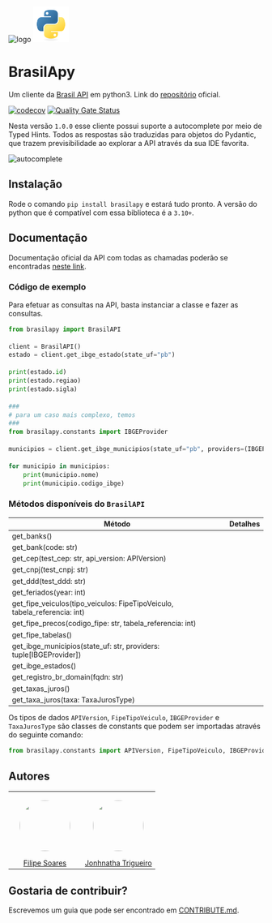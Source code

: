 
![logo](./images/brasilapi-logo-small.png) <img src="https://raw.githubusercontent.com/devicons/devicon/master/icons/python/python-original.svg" width="70" height="70" />

# BrasilApy

Um cliente da [Brasil  API](https://brasilapi.com.br/) em python3. Link do [repositório](https://github.com/BrasilAPI/BrasilAPI) oficial.

[![codecov](https://codecov.io/gh/joepreludian/brasilapy/branch/master/graph/badge.svg?token=BKYR6XTW4N)](https://codecov.io/gh/joepreludian/brasilapy)
[![Quality Gate Status](https://sonarcloud.io/api/project_badges/measure?project=lipe14-ops_brasilapy&metric=alert_status)](https://sonarcloud.io/summary/new_code?id=joepreludian_brasilapy)

Nesta versão `1.0.0` esse cliente possui suporte a autocomplete por meio de Typed Hints. Todos as respostas são traduzidas para objetos do Pydantic, que trazem previsibilidade ao explorar a API  através da sua IDE favorita.

![autocomplete](./images/autocomplete.png)

## Instalação

Rode o comando `pip install brasilapy` e estará tudo pronto.
A versão do python que é compatível com essa biblioteca é a `3.10+`.

## Documentação

Documentação oficial da API com todas as chamadas poderão se encontradas [neste link](https://brasilapi.com.br/docs).

### Código de exemplo

Para efetuar as consultas na API, basta instanciar a classe e fazer as consultas.

```py
from brasilapy import BrasilAPI

client = BrasilAPI()
estado = client.get_ibge_estado(state_uf="pb")

print(estado.id)
print(estado.regiao)
print(estado.sigla)

###
# para um caso mais complexo, temos
###
from brasilapy.constants import IBGEProvider

municipios = client.get_ibge_municipios(state_uf="pb", providers=(IBGEProvider.DADOS_ABERTOS_BR,))

for municipio in municipios:
    print(municipio.nome)
    print(municipio.codigo_ibge)
```

### Métodos disponíveis do `BrasilAPI`

| Método                                                                    | Detalhes |
|---------------------------------------------------------------------------|----------|
| get_banks()                                                               |          |
| get_bank(code: str)                                                       |          |
| get_cep(test_cep: str, api_version: APIVersion)                           |          |
| get_cnpj(test_cnpj: str)                                                  |          |
| get_ddd(test_ddd: str)                                                    |          |
| get_feriados(year: int)                                                   |          |
| get_fipe_veiculos(tipo_veiculos: FipeTipoVeiculo, tabela_referencia: int) |          |
| get_fipe_precos(codigo_fipe: str, tabela_referencia: int)                 |          |
| get_fipe_tabelas()                                                        |          |
| get_ibge_municipios(state_uf: str, providers: tuple\[IBGEProvider\])      |          |
| get_ibge_estados()                                                        |          |
| get_registro_br_domain(fqdn: str)                                         |          |
| get_taxas_juros()                                                         |          |
| get_taxa_juros(taxa: TaxaJurosType)                                       |          |

Os tipos de dados `APIVersion`, `FipeTipoVeiculo`, `IBGEProvider` e `TaxaJurosType` são classes de constants que podem ser importadas através do seguinte comando:

```py
from brasilapy.constants import APIVersion, FipeTipoVeiculo, IBGEProvider, TaxaJurosType
```

## Autores

<table>
<tbody>
<tr>
    <td style="text-align: center">
        <img width='100' height='100' style="border-radius:50%; padding:15px; display: block; margin: 0 auto" src="https://avatars.githubusercontent.com/u/78698099?v=4" />
        <a href="https://github.com/lipe14-ops" target="_blank">Filipe Soares</a>
    </td>
    <td style="text-align: center">
        <img width='100' height='100' style="border-radius:50%; padding:15px; display: block; margin: 0 auto" src="https://avatars.githubusercontent.com/u/2691511?v=4" />
        <a href="https://joepreludian.github.io" target="_blank">Jonhnatha Trigueiro</a>
    </td>
</tr>
</tbody>
</table>

## Gostaria de contribuir?

Escrevemos um guia que pode ser encontrado em [CONTRIBUTE.md](CONTRIBUTE.md).
